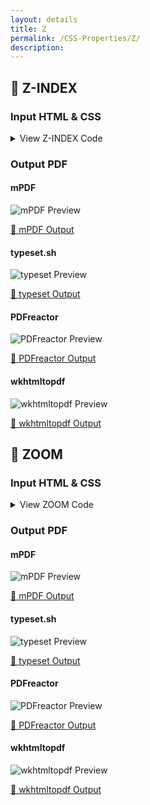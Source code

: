 ```yaml
---
layout: details
title: Z
permalink: /CSS-Properties/Z/
description: 
---
```




## 🔬 Z-INDEX

### Input HTML & CSS

<details>
    <summary>
        View Z-INDEX Code
    </summary>
    <pre><code class="hljs xml"><span class="hljs-meta">&lt;!DOCTYPE <span class="hljs-meta-keyword">html</span>&gt;</span>
<span class="hljs-comment">&lt;!-- Sample from https://www.w3schools.com/cssref/pr_pos_z-index.asp --&gt;</span>
<span class="hljs-tag">&lt;<span class="hljs-name">html</span> <span class="hljs-attr">lang</span>=<span class="hljs-string">"en"</span>&gt;</span>
    <span class="hljs-tag">&lt;<span class="hljs-name">head</span>&gt;</span>
        <span class="hljs-tag">&lt;<span class="hljs-name">style</span>&gt;</span><span class="css">
        <span class="hljs-selector-tag">img</span> {
  <span class="hljs-attribute">position</span>: absolute;
  <span class="hljs-attribute">left</span>: <span class="hljs-number">0px</span>;
  <span class="hljs-attribute">top</span>: <span class="hljs-number">0px</span>;
  <span class="hljs-attribute">z-index</span>: -<span class="hljs-number">1</span>;
}
        </span><span class="hljs-tag">&lt;/<span class="hljs-name">style</span>&gt;</span>
    <span class="hljs-tag">&lt;/<span class="hljs-name">head</span>&gt;</span>
    <span class="hljs-tag">&lt;<span class="hljs-name">body</span>&gt;</span>
    
<span class="hljs-tag">&lt;<span class="hljs-name">h1</span>&gt;</span>The z-index Property<span class="hljs-tag">&lt;/<span class="hljs-name">h1</span>&gt;</span>

<span class="hljs-tag">&lt;<span class="hljs-name">img</span> <span class="hljs-attr">src</span>=<span class="hljs-string">"https://www.w3schools.com/cssref/w3css.gif"</span> <span class="hljs-attr">width</span>=<span class="hljs-string">"100"</span> <span class="hljs-attr">height</span>=<span class="hljs-string">"140"</span>&gt;</span>

<span class="hljs-tag">&lt;<span class="hljs-name">p</span>&gt;</span>Because the image has a z-index of -1, it will be placed behind the heading.<span class="hljs-tag">&lt;/<span class="hljs-name">p</span>&gt;</span>

    <span class="hljs-tag">&lt;/<span class="hljs-name">body</span>&gt;</span>
<span class="hljs-tag">&lt;/<span class="hljs-name">html</span>&gt;</span></code></pre>
    <p>
        <a href="https://raw.githubusercontent.com/azettl/compare.html2pdf.tools/master//html/CSS%20Properties/Z/z-index.html" target="_blank" rel="noopener">📄 Get Input HTML on GitHub</a>
    </p>
</details>

### Output PDF

<div class="details-boxes">
    <div>
        <h4>mPDF</h4>
        <img src="/{{ page.path }}/../mpdf__html_CSS_Properties_Z_z-index.html.png" alt="mPDF Preview" />
        <p>
            <a href="/{{ page.path }}/../mpdf__html_CSS_Properties_Z_z-index.html.pdf" target="_blank">📕 mPDF Output</a>
        </p>
    </div>
    <div>
        <h4>typeset.sh</h4>
        <img src="/{{ page.path }}/../typeset__html_CSS_Properties_Z_z-index.html.png" alt="typeset Preview" />
        <p>
            <a href="/{{ page.path }}/../typeset__html_CSS_Properties_Z_z-index.html.pdf" target="_blank">📕 typeset Output</a>
        </p>
    </div>
    <div>
        <h4>PDFreactor</h4>
        <img src="/{{ page.path }}/../pdfreactor__html_CSS_Properties_Z_z-index.html.png" alt="PDFreactor Preview" />
        <p>
            <a href="/{{ page.path }}/../pdfreactor__html_CSS_Properties_Z_z-index.html.pdf" target="_blank">📕 PDFreactor Output</a>
        </p>
    </div>
    <div>
        <h4>wkhtmltopdf</h4>
        <img src="/{{ page.path }}/../wkhtmltopdf__html_CSS_Properties_Z_z-index.html.png" alt="wkhtmltopdf Preview" />
        <p>
            <a href="/{{ page.path }}/../wkhtmltopdf__html_CSS_Properties_Z_z-index.html.pdf" target="_blank">📕 wkhtmltopdf Output</a>
        </p>
    </div>
</div>

## 🔬 ZOOM

### Input HTML & CSS

<details>
    <summary>
        View ZOOM Code
    </summary>
    <pre><code class="hljs xml"><span class="hljs-meta">&lt;!DOCTYPE <span class="hljs-meta-keyword">html</span>&gt;</span>
<span class="hljs-comment">&lt;!-- Sample from https://css-tricks.com/almanac/properties/z/zoom/ --&gt;</span>
<span class="hljs-tag">&lt;<span class="hljs-name">html</span> <span class="hljs-attr">lang</span>=<span class="hljs-string">"en"</span>&gt;</span>
    <span class="hljs-tag">&lt;<span class="hljs-name">head</span>&gt;</span>
        <span class="hljs-tag">&lt;<span class="hljs-name">style</span>&gt;</span><span class="css">
        <span class="hljs-selector-tag">img</span><span class="hljs-selector-pseudo">:nth-child(2)</span> {
  <span class="hljs-attribute">zoom</span>: <span class="hljs-number">150%</span>;
}
<span class="hljs-selector-tag">img</span><span class="hljs-selector-pseudo">:nth-child(3)</span> {
  <span class="hljs-attribute">zoom</span>: <span class="hljs-number">1.8</span>;
}
<span class="hljs-selector-tag">img</span><span class="hljs-selector-pseudo">:nth-child(4)</span> {
  <span class="hljs-attribute">zoom</span>: <span class="hljs-number">0.2</span>;
}
        </span><span class="hljs-tag">&lt;/<span class="hljs-name">style</span>&gt;</span>
    <span class="hljs-tag">&lt;/<span class="hljs-name">head</span>&gt;</span>
    <span class="hljs-tag">&lt;<span class="hljs-name">body</span>&gt;</span>
        <span class="hljs-tag">&lt;<span class="hljs-name">img</span> <span class="hljs-attr">src</span>=<span class="hljs-string">"https://s3-us-west-2.amazonaws.com/s.cdpn.io/3/wisconsin.svg"</span>&gt;</span>
        <span class="hljs-tag">&lt;<span class="hljs-name">img</span> <span class="hljs-attr">src</span>=<span class="hljs-string">"https://s3-us-west-2.amazonaws.com/s.cdpn.io/3/wisconsin.svg"</span>&gt;</span>
        <span class="hljs-tag">&lt;<span class="hljs-name">img</span> <span class="hljs-attr">src</span>=<span class="hljs-string">"https://s3-us-west-2.amazonaws.com/s.cdpn.io/3/wisconsin.svg"</span>&gt;</span>
        <span class="hljs-tag">&lt;<span class="hljs-name">img</span> <span class="hljs-attr">src</span>=<span class="hljs-string">"https://s3-us-west-2.amazonaws.com/s.cdpn.io/3/wisconsin.svg"</span>&gt;</span>
    <span class="hljs-tag">&lt;/<span class="hljs-name">body</span>&gt;</span>
<span class="hljs-tag">&lt;/<span class="hljs-name">html</span>&gt;</span></code></pre>
    <p>
        <a href="https://raw.githubusercontent.com/azettl/compare.html2pdf.tools/master//html/CSS%20Properties/Z/zoom.html" target="_blank" rel="noopener">📄 Get Input HTML on GitHub</a>
    </p>
</details>

### Output PDF

<div class="details-boxes">
    <div>
        <h4>mPDF</h4>
        <img src="/{{ page.path }}/../mpdf__html_CSS_Properties_Z_zoom.html.png" alt="mPDF Preview" />
        <p>
            <a href="/{{ page.path }}/../mpdf__html_CSS_Properties_Z_zoom.html.pdf" target="_blank">📕 mPDF Output</a>
        </p>
    </div>
    <div>
        <h4>typeset.sh</h4>
        <img src="/{{ page.path }}/../typeset__html_CSS_Properties_Z_zoom.html.png" alt="typeset Preview" />
        <p>
            <a href="/{{ page.path }}/../typeset__html_CSS_Properties_Z_zoom.html.pdf" target="_blank">📕 typeset Output</a>
        </p>
    </div>
    <div>
        <h4>PDFreactor</h4>
        <img src="/{{ page.path }}/../pdfreactor__html_CSS_Properties_Z_zoom.html.png" alt="PDFreactor Preview" />
        <p>
            <a href="/{{ page.path }}/../pdfreactor__html_CSS_Properties_Z_zoom.html.pdf" target="_blank">📕 PDFreactor Output</a>
        </p>
    </div>
    <div>
        <h4>wkhtmltopdf</h4>
        <img src="/{{ page.path }}/../wkhtmltopdf__html_CSS_Properties_Z_zoom.html.png" alt="wkhtmltopdf Preview" />
        <p>
            <a href="/{{ page.path }}/../wkhtmltopdf__html_CSS_Properties_Z_zoom.html.pdf" target="_blank">📕 wkhtmltopdf Output</a>
        </p>
    </div>
</div>


